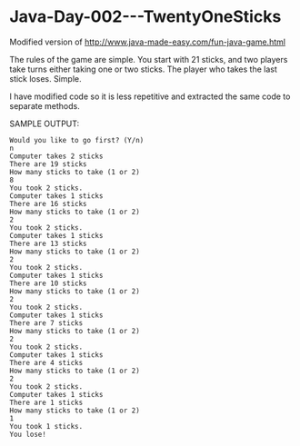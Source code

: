 # Java-Day-002---TwentyOneSticks
Modified version of http://www.java-made-easy.com/fun-java-game.html

The rules of the game are simple. You start with 21 sticks, and two players take turns either taking one or two sticks. The player who takes the last stick loses. Simple.

I have modified code so it is less repetitive and extracted the same code to separate methods. 

SAMPLE OUTPUT:
```
Would you like to go first? (Y/n)
n
Computer takes 2 sticks
There are 19 sticks
How many sticks to take (1 or 2)
8
You took 2 sticks.
Computer takes 1 sticks
There are 16 sticks
How many sticks to take (1 or 2)
2
You took 2 sticks.
Computer takes 1 sticks
There are 13 sticks
How many sticks to take (1 or 2)
2
You took 2 sticks.
Computer takes 1 sticks
There are 10 sticks
How many sticks to take (1 or 2)
2
You took 2 sticks.
Computer takes 1 sticks
There are 7 sticks
How many sticks to take (1 or 2)
2
You took 2 sticks.
Computer takes 1 sticks
There are 4 sticks
How many sticks to take (1 or 2)
2
You took 2 sticks.
Computer takes 1 sticks
There are 1 sticks
How many sticks to take (1 or 2)
1
You took 1 sticks.
You lose!
```

